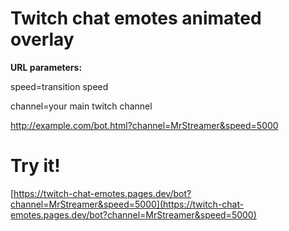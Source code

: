 # Twitch chat emotes animated overlay

**URL parameters:**

speed=transition speed

channel=your main twitch channel

http://example.com/bot.html?channel=MrStreamer&speed=5000

# Try it!
[https://twitch-chat-emotes.pages.dev/bot?channel=MrStreamer&speed=5000](https://twitch-chat-emotes.pages.dev/bot?channel=MrStreamer&speed=5000)